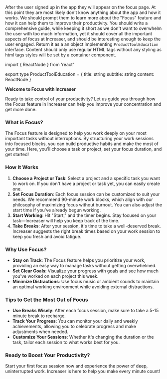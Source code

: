 After the user signed up in the app they will appear on the focus page. At this point they are most likely don't know anything about the app and how it works. We should prompt them to learn more about the "Focus" feature and how it can help them to improve their productivity. You should write a comprehensive guide, while keeping it short as we don't want to overwhelm the user with too much information, yet it should cover all the important aspects of focus at Increaser, and should be interesting enough to keep the user engaged. Return it as a an object implementing `ProductToolEducation` interface. Content should only use regular HTML tags without any styling as html tags styles will be set by a container component.

import { ReactNode } from 'react'

export type ProductToolEducation = {
title: string
subtitle: string
content: ReactNode
}

**Welcome to Focus with Increaser**

Ready to take control of your productivity? Let us guide you through how the Focus feature in Increaser can help you improve your concentration and get more done.

### What is Focus?

The Focus feature is designed to help you work deeply on your most important tasks without interruptions. By structuring your work sessions into focused blocks, you can build productive habits and make the most of your time. Here, you'll choose a task or project, set your focus duration, and get started!

### How It Works

1. **Choose a Project or Task**: Select a project and a specific task you want to work on. If you don't have a project or task yet, you can easily create one.
2. **Set Focus Duration**: Each focus session can be customized to suit your needs. We recommend 90-minute work blocks, which align with our philosophy of maximizing focus without burnout. You can also adjust the start time if you've already begun working.
3. **Start Working**: Hit "Start," and the timer begins. Stay focused on your task—Increaser will help you keep track of the time.
4. **Take Breaks**: After your session, it's time to take a well-deserved break. Increaser suggests the right break times based on your work session to keep you fresh and avoid fatigue.

### Why Use Focus?

- **Stay on Track**: The Focus feature helps you prioritize your work, providing an easy way to manage tasks without getting overwhelmed.
- **Set Clear Goals**: Visualize your progress with goals and see how much you've worked on each project this week.
- **Minimize Distractions**: Use focus music or ambient sounds to maintain an optimal working environment while avoiding external distractions.

### Tips to Get the Most Out of Focus

- **Use Breaks Wisely**: After each focus session, make sure to take a 5-15 minute break to recharge.
- **Track Your Progress**: You can monitor your daily and weekly achievements, allowing you to celebrate progress and make adjustments when needed.
- **Customize Your Sessions**: Whether it's changing the duration or the task, tailor each session to what works best for you.

### Ready to Boost Your Productivity?

Start your first focus session now and experience the power of deep, uninterrupted work. Increaser is here to help you make every minute count!

